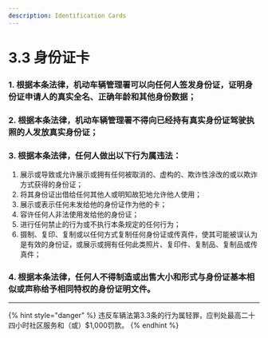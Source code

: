 ```yaml
---
description: Identification Cards
---
```


# 3.3 身份证卡

### 1. 根据本条法律，机动车辆管理署可以向任何人签发身份证，证明身份证申请人的真实全名、正确年龄和其他身份数据；


### 2. 根据本条法律，机动车辆管理署不得向已经持有真实身份证驾驶执照的人发放真实身份证；


### 3. 根据本条法律，任何人做出以下行为属违法：

  1. 展示或导致或允许展示或拥有任何被取消的、虚构的、欺诈性涂改的或以欺诈方式获得的身份证；
  2. 将其身份证出借给任何其他人或明知故犯地允许他人使用；
  3. 展示或表示任何未发给他的身份证作为他的卡；
  4. 容许任何人非法使用发给他的身份证；
  5. 进行任何禁止的行为或不执行本条规定的任何行为；
  6. 摄制、复印、复制或以任何方式复制任何身份证或传真件，使其可能被误认为是有效的身份证，或展示或拥有任何此类照片、复印件、复制品、复制品或传真件；


### 4. 根据本条法律，任何人不得制造或出售大小和形式与身份证基本相似或声称给予相同特权的身份证明文件。

***

{% hint style="danger" %}
违反车辆法第3.3条的行为属轻罪，应判处最高二十四小时社区服务和（或）$1,000罚款。
{% endhint %}